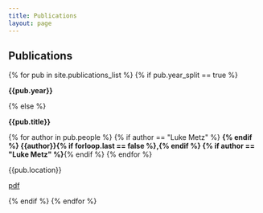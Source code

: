 ```yaml
---
title: Publications
layout: page
---
```

## Publications

{% for pub in site.publications_list %}
{% if pub.year_split == true %}
  <p class="year"><b>{{pub.year}}</b></p>
{% else %}
  <div class="publication">
    <p class="title"><b>{{pub.title}}</b></p>
    <p class="people">
      {% for author in pub.people %}
        {% if author == "Luke Metz" %} <b> {% endif %}
        {{author}}{% if forloop.last == false %},{% endif %}
        {% if author == "Luke Metz" %}</b>{% endif %}
      {% endfor %}
    </p>
    <p class="location">{{pub.location}}</p>
    <p class="link"> <a href="{{pub.arxiv}}">pdf</a> </p>
  </div>
{% endif %}
{% endfor %}
